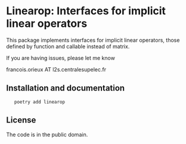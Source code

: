 # Linearop: Interfaces for implicit linear operators

This package implements interfaces for implicit linear operators, those defined
by function and callable instead of matrix. 

If you are having issues, please let me know

francois.orieux AT l2s.centralesupelec.fr

## Installation and documentation

```
   poetry add linearop
```

## License

The code is in the public domain.
